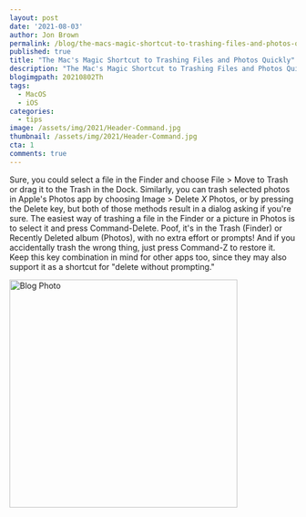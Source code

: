 ```yaml
---
layout: post
date: '2021-08-03'
author: Jon Brown
permalink: /blog/the-macs-magic-shortcut-to-trashing-files-and-photos-quickly/
published: true
title: "The Mac's Magic Shortcut to Trashing Files and Photos Quickly"
description: "The Mac's Magic Shortcut to Trashing Files and Photos Quickly"
blogimgpath: 20210802Th
tags:
  - MacOS
  - iOS
categories:
  - tips
image: /assets/img/2021/Header-Command.jpg
thumbnail: /assets/img/2021/Header-Command.jpg
cta: 1
comments: true
---
```

Sure, you could select a file in the Finder and choose File > Move to
Trash or drag it to the Trash in the Dock. Similarly, you can trash
selected photos in Apple's Photos app by choosing Image > Delete *X*
Photos, or by pressing the Delete key, but both of those methods result
in a dialog asking if you're sure. The easiest way of trashing a file in
the Finder or a picture in Photos is to select it and press
Command-Delete. Poof, it's in the Trash (Finder) or Recently Deleted
album (Photos), with no extra effort or prompts! And if you accidentally
trash the wrong thing, just press Command-Z to restore it. Keep this key
combination in mind for other apps too, since they may also support it
as a shortcut for "delete without prompting."

<img alt="Blog Photo" src="{{ site.site_cdn }}/assets/img/blog/2021/20210802Th/image2.png" class="img-fluid rounded m-2" width="400" />

